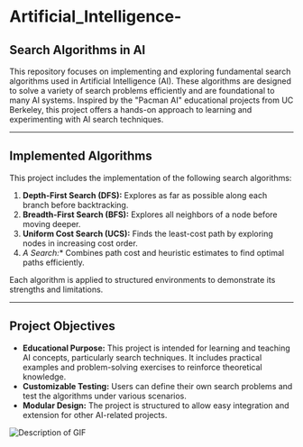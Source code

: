 # **Artificial_Intelligence-**
## **Search Algorithms in AI**

This repository focuses on implementing and exploring fundamental search algorithms used in Artificial Intelligence (AI). These algorithms are designed to solve a variety of search problems efficiently and are foundational to many AI systems. Inspired by the "Pacman AI" educational projects from UC Berkeley, this project offers a hands-on approach to learning and experimenting with AI search techniques.

---

## **Implemented Algorithms**
This project includes the implementation of the following search algorithms:

1. **Depth-First Search (DFS):** Explores as far as possible along each branch before backtracking.
2. **Breadth-First Search (BFS):** Explores all neighbors of a node before moving deeper.
3. **Uniform Cost Search (UCS):** Finds the least-cost path by exploring nodes in increasing cost order.
4. **A* Search:** Combines path cost and heuristic estimates to find optimal paths efficiently.

Each algorithm is applied to structured environments to demonstrate its strengths and limitations.

---

## **Project Objectives**
- **Educational Purpose:** This project is intended for learning and teaching AI concepts, particularly search techniques. It includes practical examples and problem-solving exercises to reinforce theoretical knowledge.
- **Customizable Testing:** Users can define their own search problems and test the algorithms under various scenarios.
- **Modular Design:** The project is structured to allow easy integration and extension for other AI-related projects.

![Description of GIF](https://i.giphy.com/media/v1.Y2lkPTc5MGI3NjExNTNjZzQzbmxubjE3bTdhY2NzcjBud2xmNjdxb2Jxc3p2czI4dDNuMiZlcD12MV9pbnRlcm5hbF9naWZfYnlfaWQmY3Q9Zw/d9QiBcfzg64Io/giphy.gif)
